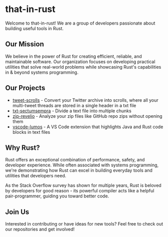 # that-in-rust

Welcome to that-in-rust! We are a group of developers passionate about building useful tools in Rust.

## Our Mission

We believe in the power of Rust for creating efficient, reliable, and maintainable software. Our organization focuses on developing practical utilities that solve real-world problems while showcasing Rust's capabilities in & beyond systems programming.

## Our Projects

- [tweet-scrolls](https://github.com/that-in-rust/tweet-scrolls) - Convert your Twitter archive into scrolls, where all your multi-tweet threads are stored in a single header in a txt file
- [txt-sectumsempra](https://github.com/that-in-rust/txt-sectumsempra) - Divide a text file into multiple chunks
- [zip-revelio](https://github.com/that-in-rust/zip-revelio) - Analyze your zip files like GitHub repo zips without opening them
- [vscode-lumos](https://github.com/that-in-rust/vscode-lumos) - A VS Code extension that highlights Java and Rust code blocks in text files

## Why Rust?

Rust offers an exceptional combination of performance, safety, and developer experience. While often associated with systems programming, we're demonstrating how Rust can excel in building everyday tools and utilities that developers need.

As the Stack Overflow survey has shown for multiple years, Rust is beloved by developers for good reason - its powerful compiler acts like a helpful pair-programmer, guiding you toward better code.

## Join Us

Interested in contributing or have ideas for new tools? Feel free to check out our repositories and get involved!
